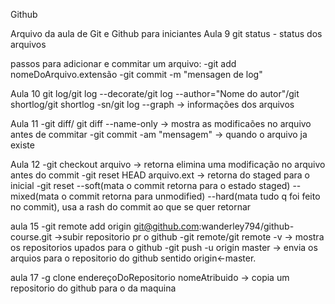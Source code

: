 Github

Arquivo da aula de Git e Github para iniciantes
Aula 9
git status - status dos arquivos

passos para adicionar e commitar um arquivo:
-git add nomeDoArquivo.extensão
-git commit -m "mensagen de log"

Aula 10
git log/git log --decorate/git log --author="Nome do autor"/git shortlog/git shortlog -sn/git log --graph -> informações dos arquivos

Aula 11
-git diff/ git diff --name-only -> mostra as modificaões no arquivo antes de commitar
-git commit -am "mensagem" -> quando o arquivo ja existe

Aula 12
-git checkout arquivo -> retorna elimina uma modificação no arquivo antes do commit
-git reset HEAD arquivo.ext -> retorna do staged para o inicial
-git reset --soft(mata o commit retorna para o estado staged) --mixed(mata o commit retorna para unmodified) --hard(mata tudo q foi feito no commit), usa a rash do commit ao que se quer retornar

aula 15
-git remote add origin git@github.com:wanderley794/github-course.git ->subir repositorio pr o github
-git remote/git remote -v -> mostra os repositorios upados para o github
-git push -u origin master -> envia os arquios para o repositorio do github sentido origin<-master.

aula 17
-g clone endereçoDoRepositorio nomeAtribuido -> copia um repositorio do github para o da maquina

